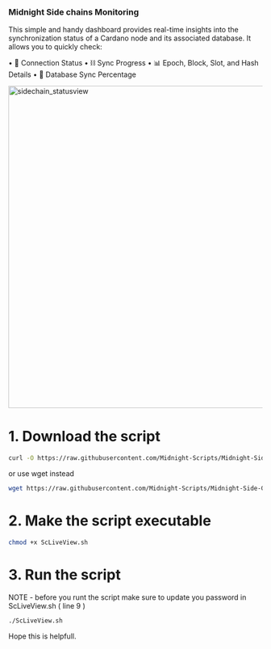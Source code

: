 ### Midnight Side chains Monitoring

This simple and handy dashboard provides real-time insights into the synchronization status of a Cardano node and its associated database.
It allows you to quickly check:

•	🧭 Connection Status
•	⛓️ Sync Progress
•	📊 Epoch, Block, Slot, and Hash Details
•	💾 Database Sync Percentage

<img width="638" alt="sidechain_statusview" src="https://github.com/user-attachments/assets/4f54cb38-d0a8-480b-80b2-98b0de5b50ac" />

# 1. Download the script
```bash
curl -O https://raw.githubusercontent.com/Midnight-Scripts/Midnight-Side-Chain-Monitoring/refs/heads/main/ScLiveView.sh
```
or use wget instead
```bash
wget https://raw.githubusercontent.com/Midnight-Scripts/Midnight-Side-Chain-Monitoring/refs/heads/main/ScLiveView.sh
```
# 2. Make the script executable
```bash
chmod +x ScLiveView.sh
```
# 3. Run the script
NOTE - before you runt the script make sure to update you password in ScLiveView.sh ( line 9 )
```bash
./ScLiveView.sh
```

Hope this is helpfull.
